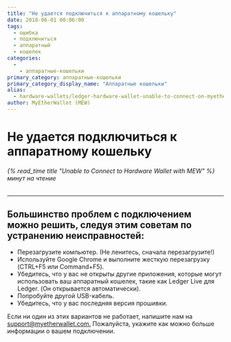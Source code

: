```yaml
---
title: "Не удается подключиться к аппаратному кошельку"
date: 2018-06-01 00:06:00
tags:
  - ошибка
  - подключиться
  - аппаратный
  - кошелек
categories:
  - 
    - аппаратные-кошельки
primary_category: аппаратные-кошельки
primary_category_display_name: "Аппаратные кошельки"
alias:
  - hardware-wallets/ledger-hardware-wallet-unable-to-connect-on-myetherwallet.html
author: MyEtherWallet (MEW)
---
```


# **Не удается подключиться к аппаратному кошельку**

###### {% read_time title "Unable to Connect to Hardware Wallet with MEW" %} минут на чтение

* * *

## **Большинство проблем с подключением можно решить, следуя этим советам по устранению неисправностей:**

-   Перезагрузите компьютер. (Не ленитесь, сначала перезагрузите!)
-   Используйте Google Chrome и выполните жесткую перезагрузку (CTRL+F5 или Command+F5).
-   Убедитесь, что у вас не открыты другие приложения, которые могут использовать ваш аппаратный кошелек, такие как Ledger Live для Ledger. (Он открывается автоматически).
-   Попробуйте другой USB-кабель.
-   Убедитесь, что у вас последняя версия прошивки.

Если ни один из этих вариантов не работает, напишите нам на [support@myetherwallet.com.](mailto:support@myetherwallet.com.) Пожалуйста, укажите как можно больше информации о вашем подключении.
